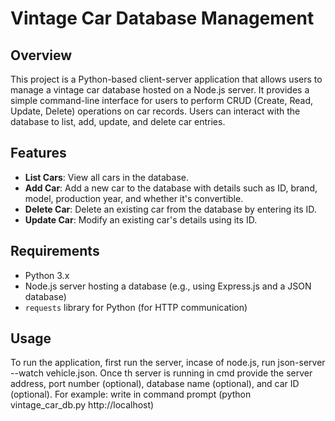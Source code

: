 # Vintage Car Database Management

## Overview

This project is a Python-based client-server application that allows users to manage a vintage car database hosted on a Node.js server. It provides a simple command-line interface for users to perform CRUD (Create, Read, Update, Delete) operations on car records. Users can interact with the database to list, add, update, and delete car entries.

## Features

- **List Cars**: View all cars in the database.
- **Add Car**: Add a new car to the database with details such as ID, brand, model, production year, and whether it's convertible.
- **Delete Car**: Delete an existing car from the database by entering its ID.
- **Update Car**: Modify an existing car's details using its ID.

## Requirements

- Python 3.x
- Node.js server hosting a database (e.g., using Express.js and a JSON database)
- `requests` library for Python (for HTTP communication)

## Usage

To run the application, first run the server, incase of node.js, run json-server --watch vehicle.json. Once th server is running in cmd provide the server address, port number (optional), database name (optional), and car ID (optional). 
For example: write in command prompt (python vintage_car_db.py http://localhost)
